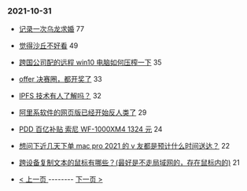 ### 2021-10-31 
- [记录一次乌龙求婚](https://www.v2ex.com/t/811880) 77
- [觉得沙丘不好看](https://www.v2ex.com/t/811829) 49
- [跨国公司配的远程 win10 电脑如何压榨一下](https://www.v2ex.com/t/811861) 35
- [offer 决赛圈，都开奖了](https://www.v2ex.com/t/811836) 33
- [IPFS 技术有人了解吗？](https://www.v2ex.com/t/811843) 32
- [阿里系软件的网页版已经开始反人类了](https://www.v2ex.com/t/811900) 29
- [PDD 百亿补贴 索尼 WF-1000XM4 1324 元](https://www.v2ex.com/t/811782) 24
- [想问下近几天下单 mac pro 2021 的 v 友都是预计什么时间送达？](https://www.v2ex.com/t/811812) 22
- [跨设备复制文本的鼠标有哪些？(最好是不走局域网的，存在鼠标内的)](https://www.v2ex.com/t/811853) 21 

- [ < 上一页 ](https://github.com/able8/v2ex-hot-record/blob/master/2021-10-30.md) -------- [ 下一页 > ](https://github.com/able8/v2ex-hot-record/blob/master/2021-11-01.md)